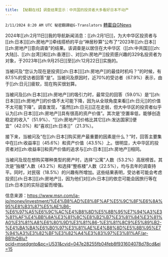 ```yaml
---
title: 【秘翻在线】调查结果显示：中共国的投资者大多看好日本不动产
---
```

`2/11/2024 8:20 AM UTC 秘密翻譯組G-Translators` [轉載自GNews](https://gnews.org/articles/2298410)

2024年[[zh:2月11日]]我的导航新闻消息：[[zh:2月1日]]，为大中华区投资者与[[zh:日本]][[zh:房地产]]牵线搭桥的平台“神居秒算”公布了“2023年[[zh:日本]][[zh:房地产]]意向调查”的结果。该调查是以居住在大中华区（[[zh:中共国]][[zh:大陆]]、[[zh:台湾]]和[[zh:香港]]）、对[[zh:房地产]]投资感兴趣的329名投资者为对象，于2023年[[zh:9月25日]]至[[zh:12月22日]]实施的。

当被问及“您认为现在是投资[[zh:日本]][[zh:房地产]]的最佳时机吗？”的时候，有87.5%的受访者回答“是”。当被问及原因时，近70%的受访者（67.9%）表示，由于[[zh:日元]]疲软，现在购买很划算。

当被问及[[zh:日本]][[zh:房地产]]的吸引力时，最常见的回答（59.0%）是“[[zh:日本]][[zh:房地产]]的价值不太可能下降，因为从全球角度来看[[zh:日元]]的价值不太可能下降”。调查发现，“虽然[[zh:日元]]正在走弱，但大中华区的投资者似乎认为[[zh:日本]][[zh:房地产]]具有很高的资产价值”。其次是’空置率低，能够创造稳定的收入”（51.9%）、“[[zh:房地产]]价格比其它[[zh:发达国家]]便宜”（42.0%）和“喜欢[[zh:日本]]”（21.3%）。

接下来，当被问及“在[[zh:日本]]购买房产最重要的因素是什么？”时，回答主要集中在[[zh:收益率]]（45.6%）和资产价值（43.5%）上。很明显，大中华区的投资者对[[zh:收益率]]和资产价值的追求与[[zh:日本]][[zh:房地产]]相同。

当被问及现在想购买哪种类型的房产时，选择“公寓”人数（53.2%）高居榜首。其次是“独楼”人数（43.2%）和选择“整栋楼”人数（22.5%），均与去年的调查持平。同时，对民宿（18.5%）的兴趣有所增加。这些结果表明，受访者可能会考虑投资[[zh:日本]][[zh:房地产]]，因为他们对[[zh:日本]]的依恋可能会因旅行等在[[zh:日本]]的实际逗留而增强。

信息来源：https://www.msn.com/ja-jp/money/investment/%E4%B8%AD%E8%8F%AF%E5%9C%8F%E6%8A%95%E8%B3%87%E5%AE%B6-%E6%97%A5%E6%9C%AC%E4%B8%8D%E5%8B%95%E7%94%A3%E3%81%AF%E4%BB%8A%E3%81%8C%E8%B2%B7%E3%81%84%E3%81%A0%E3%81%A8%E6%80%9D%E3%81%86-%E3%81%8C9%E5%89%B2-%E4%BA%BA%E6%B0%97%E3%81%AE%E4%B8%8D%E5%8B%95%E7%94%A3%E3%82%BF%E3%82%A4%E3%83%97%E3%81%AF/ar-BB1hQ8Iu?ocid=msedgntp&pc=U531&cvid=047e28255fb04feb8f931604078d78cd&ei=15
